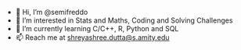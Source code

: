 - 👋 Hi, I’m @semifreddo
- 👀 I’m interested in Stats and Maths, Coding and Solving Challenges
- 🌱 I’m currently learning C/C++, R, Python and SQL
- 📫 Reach me at shreyashree.dutta@s.amity.edu

<!---
semifreddo/semifreddo is a ✨ special ✨ repository because its `README.md` (this file) appears on your GitHub profile.
You can click the Preview link to take a look at your changes.
--->
